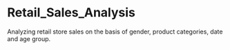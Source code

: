 # Retail_Sales_Analysis
Analyzing retail store sales on the basis of gender, product categories, date and age group.
